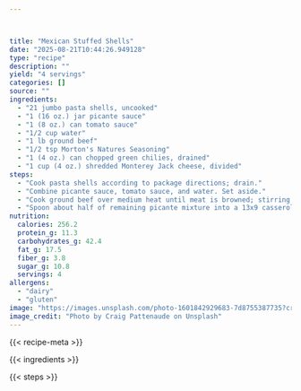 ```yaml
---



title: "Mexican Stuffed Shells"
date: "2025-08-21T10:44:26.949128"
type: "recipe"
description: ""
yield: "4 servings"
categories: []
source: ""
ingredients:
  - "21 jumbo pasta shells, uncooked"
  - "1 (16 oz.) jar picante sauce"
  - "1 (8 oz.) can tomato sauce"
  - "1/2 cup water"
  - "1 lb ground beef"
  - "1/2 tsp Morton's Natures Seasoning"
  - "1 (4 oz.) can chopped green chilies, drained"
  - "1 cup (4 oz.) shredded Monterey Jack cheese, divided"
steps:
  - "Cook pasta shells according to package directions; drain."
  - "Combine picante sauce, tomato sauce, and water. Set aside."
  - "Cook ground beef over medium heat until meat is browned; stirring to crumble; drain. Add 1/2 cup picante mixture, green chilies, 1/2 cup cheese. Fill each shell with about 2 Tbsp ground beef mixture."
  - "Spoon about half of remaining picante mixture into a 13x9 casserole. Place filled shells on top; top with remaining picante mixture. Cover with foil and bake at 350° for 30 minutes. Uncover; sprinkle with remaining cheese. Bake an additional 5 minutes or until cheese melts."
nutrition:
  calories: 256.2
  protein_g: 11.3
  carbohydrates_g: 42.4
  fat_g: 17.5
  fiber_g: 3.8
  sugar_g: 10.8
  servings: 4
allergens:
  - "dairy"
  - "gluten"
image: "https://images.unsplash.com/photo-1601842929683-7d8755387735?crop=entropy&cs=tinysrgb&fit=max&fm=jpg&ixid=M3w3OTQ5MzV8MHwxfHNlYXJjaHwxfHxtZXhpY2FuJTIwc3R1ZmZlZCUyMHNoZWxscyUyMGZvb2R8ZW58MXwwfHx8MTc1NTgwNDU1Nnww&ixlib=rb-4.1.0&q=80&w=1080"
image_credit: "Photo by Craig Pattenaude on Unsplash"
---
```


{{< recipe-meta >}}

{{< ingredients >}}

{{< steps >}}
